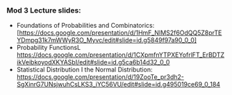 ### Mod 3 Lecture slides:
- Foundations of Probabilities and Combinatorics: [https://docs.google.com/presentation/d/1HmF_NIMS2f6OdQQ5Z8prTEYDmpg31k7mWWyR3O_Myvc/edit#slide=id.g5849f97a90_0_0]
- Probability FunctionsL https://docs.google.com/presentation/d/1CXpmfnYTPXEYofrlFT_ErBDTZikVeibkoyodXKYASbI/edit#slide=id.g5ca6b14d32_0_0
- Statistical Distribution I the Normal Distribution: https://docs.google.com/presentation/d/19ZooTe_pr3dh2-SgXinrG7UNsjwuhCsLKS3_iYC56VU/edit#slide=id.g495019ce69_0_184
